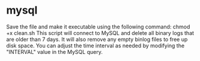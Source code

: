 # mysql
Save the file and make it executable using the following command: chmod +x clean.sh
This script will connect to MySQL and delete all binary logs that are older than 7 days. It will also remove any empty binlog files to free up disk space. You can adjust the time interval as needed by modifying the "INTERVAL" value in the MySQL query.
